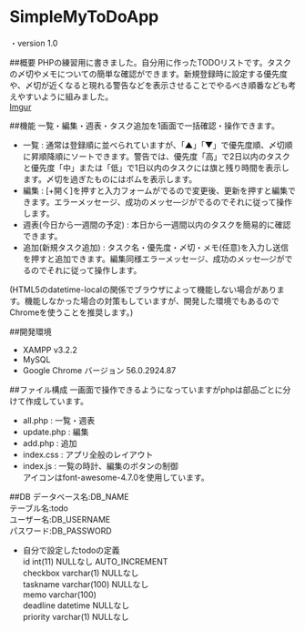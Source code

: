 # SimpleMyToDoApp
・version 1.0

##概要
PHPの練習用に書きました。自分用に作ったTODOリストです。タスクの〆切やメモについての簡単な確認ができます。新規登録時に設定する優先度や、〆切が近くなると現れる警告などを表示させることでやるべき順番なども考えやすいように組みました。  
[Imgur](http://i.imgur.com/nZQtd3y.jpg?1)

##機能
一覧・編集・週表・タスク追加を1画面で一括確認・操作できます。
* 一覧 : 通常は登録順に並べられていますが、「▲」「▼」で優先度順、〆切順に昇順降順にソートできます。警告では、優先度「高」で2日以内のタスクと優先度「中」または「低」で1日以内のタスクには旗と残り時間を表示します。〆切を過ぎたものにはボムを表示します。
* 編集 : [+開く]を押すと入力フォームがでるので変更後、更新を押すと編集できます。エラーメッセージ、成功のメッセ―ジがでるのでそれに従って操作します。
* 週表(今日から一週間の予定) : 本日から一週間以内のタスクを簡易的に確認できます。
* 追加(新規タスク追加) : タスク名・優先度・〆切・メモ(任意)を入力し送信を押すと追加できます。編集同様エラーメッセージ、成功のメッセ―ジがでるのでそれに従って操作します。

(HTML5のdatetime-localの関係でブラウザによって機能しない場合があります。機能しなかった場合の対策もしていますが、開発した環境でもあるのでChromeを使うことを推奨します。)

##開発環境
* XAMPP v3.2.2
* MySQL
* Google Chrome バージョン 56.0.2924.87

##ファイル構成
一画面で操作できるようになっていますがphpは部品ごとに分けて作成しています。
* all.php : 一覧・週表
* update.php : 編集
* add.php : 追加  
* index.css : アプリ全般のレイアウト
* index.js : 一覧の時計、編集のボタンの制御  
アイコンはfont-awesome-4.7.0を使用しています。

##DB
データベース名:DB_NAME  
テーブル名:todo  
ユーザー名:DB_USERNAME  
パスワード:DB_PASSWORD  

* 自分で設定したtodoの定義  
id int(11) NULLなし AUTO_INCREMENT  
checkbox varchar(1)	NULLなし  
taskname varchar(100)	NULLなし  
memo varchar(100)  
deadline datetime	NULLなし  
priority varchar(1)	NULLなし  
